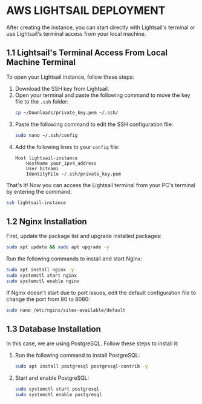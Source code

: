 # AWS LIGHTSAIL DEPLOYMENT

After creating the instance, you can start directly with Lightsail's terminal or use Lightsail's terminal access from your local machine.

## 1.1 Lightsail's Terminal Access From Local Machine Terminal
To open your Lightsail instance, follow these steps:

1. Download the SSH key from Lightsail.
2. Open your terminal and paste the following command to move the key file to the `.ssh` folder:
   ```bash
   cp ~/Downloads/private_key.pem ~/.ssh/
   ```
3. Paste the following command to edit the SSH configuration file:
   ```bash
   sudo nano ~/.ssh/config
   ```
4. Add the following lines to your `config` file:
   ```
   Host lightsail-instance
       HostName your_ipv4_address
       User bitnami
       IdentityFile ~/.ssh/private_key.pem
   ```

That's it! Now you can access the Lightsail terminal from your PC's terminal by entering the command:
```bash
ssh lightsail-instance
```

## 1.2 Nginx Installation
First, update the package list and upgrade installed packages:
```bash
sudo apt update && sudo apt upgrade -y
```
Run the following commands to install and start Nginx:
```bash
sudo apt install nginx -y
sudo systemctl start nginx
sudo systemctl enable nginx
```

If Nginx doesn't start due to port issues, edit the default configuration file to change the port from 80 to 8080:
```bash
sudo nano /etc/nginx/sites-available/default
```

## 1.3 Database Installation
In this case, we are using PostgreSQL. Follow these steps to install it:

1. Run the following command to install PostgreSQL:
   ```bash
   sudo apt install postgresql postgresql-contrib -y
   ```

2. Start and enable PostgreSQL:
   ```bash
   sudo systemctl start postgresql
   sudo systemctl enable postgresql
   ```

